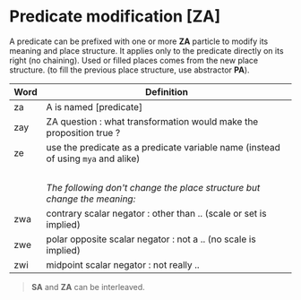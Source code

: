 # Predicate modification [ZA]

A predicate can be prefixed with one or more **ZA** particle to modify its
meaning and place structure. It applies only to the predicate directly on its
right (no chaining). Used or filled places comes from the new place structure.
(to fill the previous place structure, use abstractor **PA**).

| Word | Definition                                                                        |
| ---- | --------------------------------------------------------------------------------- |
| za   | A is named [predicate]                                                          |
| zay  | ZA question : what transformation would make the proposition true ?               |
| ze   | use the predicate as a predicate variable name (instead of using `mya` and alike) |
|      | &nbsp;                                                                            |
|      | *The following don't change the place structure but change the meaning:*          |
| zwa  | contrary scalar negator : other than .. (scale or set is implied)                 |
| zwe  | polar opposite scalar negator : not a .. (no scale is implied)                    |
| zwi  | midpoint scalar negator : not really ..                                           |

> **SA** and **ZA** can be interleaved.